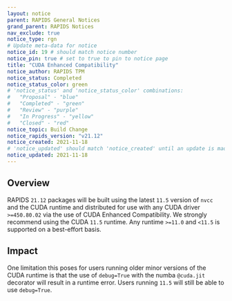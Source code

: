 ```yaml
---
layout: notice
parent: RAPIDS General Notices
grand_parent: RAPIDS Notices
nav_exclude: true
notice_type: rgn
# Update meta-data for notice
notice_id: 19 # should match notice number
notice_pin: true # set to true to pin to notice page
title: "CUDA Enhanced Compatibility"
notice_author: RAPIDS TPM
notice_status: Completed
notice_status_color: green
# 'notice_status' and 'notice_status_color' combinations:
#   "Proposal" - "blue"
#   "Completed" - "green"
#   "Review" - "purple"
#   "In Progress" - "yellow"
#   "Closed" - "red"
notice_topic: Build Change
notice_rapids_version: "v21.12"
notice_created: 2021-11-18
# 'notice_updated' should match 'notice_created' until an update is made
notice_updated: 2021-11-18
---
```


## Overview

RAPIDS `21.12` packages will be built using the latest `11.5` version of `nvcc` and the CUDA runtime and distributed for use with any CUDA driver `>=450.80.02` via the use of CUDA Enhanced Compatibility. We strongly recommend using the CUDA `11.5` runtime. Any runtime `>=11.0` and `<11.5` is supported on a best-effort basis.

## Impact

One limitation this poses for users running older minor versions of the CUDA runtime is that the use of `debug=True` with the numba `@cuda.jit` decorator will result in a runtime error. Users running `11.5` will still be able to use `debug=True`.
